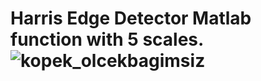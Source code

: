 # Harris Edge Detector Matlab function with 5 scales. ![kopek_olcekbagimsiz](https://user-images.githubusercontent.com/45203337/142920534-6c6f6215-fe20-41e6-aa7a-f8281a198fdc.PNG)
